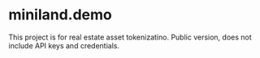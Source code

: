 # miniland.demo

This project is for real estate asset tokenizatino. Public version, does not include API keys and credentials.
